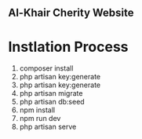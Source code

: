 ## Al-Khair Cherity Website

# Instlation Process

1. composer install
2. php artisan key:generate
3. php artisan key:generate
4. php artisan migrate
5. php artisan db:seed
6. npm install
7. npm run dev
8. php artisan serve



